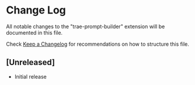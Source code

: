 # Change Log

All notable changes to the "trae-prompt-builder" extension will be documented in this file.

Check [Keep a Changelog](http://keepachangelog.com/) for recommendations on how to structure this file.

## [Unreleased]

- Initial release